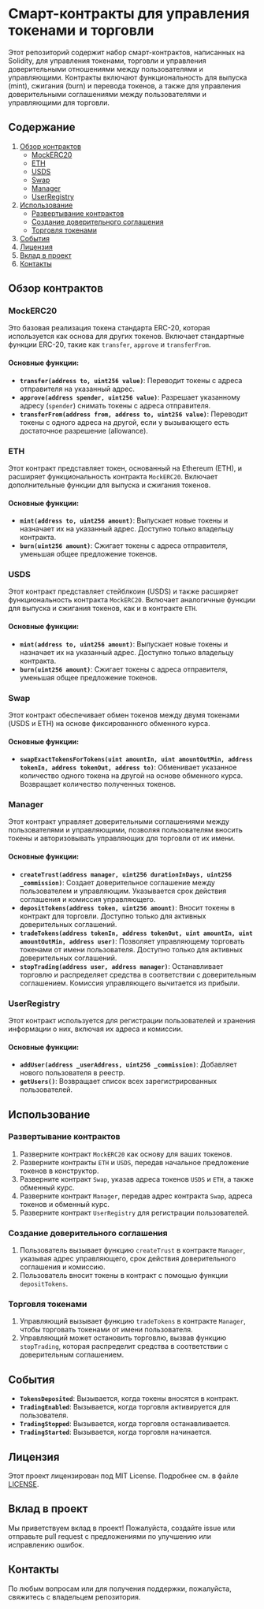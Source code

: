 # Смарт-контракты для управления токенами и торговли

Этот репозиторий содержит набор смарт-контрактов, написанных на Solidity, для управления токенами, торговли и управления доверительными отношениями между пользователями и управляющими. Контракты включают функциональность для выпуска (mint), сжигания (burn) и перевода токенов, а также для управления доверительными соглашениями между пользователями и управляющими для торговли.

## Содержание
1. [Обзор контрактов](#обзор-контрактов)
   - [MockERC20](#mockerc20)
   - [ETH](#eth)
   - [USDS](#usds)
   - [Swap](#swap)
   - [Manager](#manager)
   - [UserRegistry](#userregistry)
2. [Использование](#использование)
   - [Развертывание контрактов](#развертывание-контрактов)
   - [Создание доверительного соглашения](#создание-доверительного-соглашения)
   - [Торговля токенами](#торговля-токенами)
3. [События](#события)
4. [Лицензия](#лицензия)
5. [Вклад в проект](#вклад-в-проект)
6. [Контакты](#контакты)

## Обзор контрактов

### MockERC20
Это базовая реализация токена стандарта ERC-20, которая используется как основа для других токенов. Включает стандартные функции ERC-20, такие как `transfer`, `approve` и `transferFrom`.

#### Основные функции:
- **`transfer(address to, uint256 value)`**: Переводит токены с адреса отправителя на указанный адрес.
- **`approve(address spender, uint256 value)`**: Разрешает указанному адресу (`spender`) снимать токены с адреса отправителя.
- **`transferFrom(address from, address to, uint256 value)`**: Переводит токены с одного адреса на другой, если у вызывающего есть достаточное разрешение (allowance).

### ETH
Этот контракт представляет токен, основанный на Ethereum (ETH), и расширяет функциональность контракта `MockERC20`. Включает дополнительные функции для выпуска и сжигания токенов.

#### Основные функции:
- **`mint(address to, uint256 amount)`**: Выпускает новые токены и назначает их на указанный адрес. Доступно только владельцу контракта.
- **`burn(uint256 amount)`**: Сжигает токены с адреса отправителя, уменьшая общее предложение токенов.

### USDS
Этот контракт представляет стейблкоин (USDS) и также расширяет функциональность контракта `MockERC20`. Включает аналогичные функции для выпуска и сжигания токенов, как и в контракте `ETH`.

#### Основные функции:
- **`mint(address to, uint256 amount)`**: Выпускает новые токены и назначает их на указанный адрес. Доступно только владельцу контракта.
- **`burn(uint256 amount)`**: Сжигает токены с адреса отправителя, уменьшая общее предложение токенов.

### Swap
Этот контракт обеспечивает обмен токенов между двумя токенами (USDS и ETH) на основе фиксированного обменного курса.

#### Основные функции:
- **`swapExactTokensForTokens(uint amountIn, uint amountOutMin, address tokenIn, address tokenOut, address to)`**: Обменивает указанное количество одного токена на другой на основе обменного курса. Возвращает количество полученных токенов.

### Manager
Этот контракт управляет доверительными соглашениями между пользователями и управляющими, позволяя пользователям вносить токены и авторизовывать управляющих для торговли от их имени.

#### Основные функции:
- **`createTrust(address manager, uint256 durationInDays, uint256 _commission)`**: Создает доверительное соглашение между пользователем и управляющим. Указывается срок действия соглашения и комиссия управляющего.
- **`depositTokens(address token, uint256 amount)`**: Вносит токены в контракт для торговли. Доступно только для активных доверительных соглашений.
- **`tradeTokens(address tokenIn, address tokenOut, uint amountIn, uint amountOutMin, address user)`**: Позволяет управляющему торговать токенами от имени пользователя. Доступно только для активных доверительных соглашений.
- **`stopTrading(address user, address manager)`**: Останавливает торговлю и распределяет средства в соответствии с доверительным соглашением. Комиссия управляющего вычитается из прибыли.

### UserRegistry
Этот контракт используется для регистрации пользователей и хранения информации о них, включая их адреса и комиссии.

#### Основные функции:
- **`addUser(address _userAddress, uint256 _commission)`**: Добавляет нового пользователя в реестр.
- **`getUsers()`**: Возвращает список всех зарегистрированных пользователей.

## Использование

### Развертывание контрактов
1. Разверните контракт `MockERC20` как основу для ваших токенов.
2. Разверните контракты `ETH` и `USDS`, передав начальное предложение токенов в конструктор.
3. Разверните контракт `Swap`, указав адреса токенов `USDS` и `ETH`, а также обменный курс.
4. Разверните контракт `Manager`, передав адрес контракта `Swap`, адреса токенов и обменный курс.
5. Разверните контракт `UserRegistry` для регистрации пользователей.

### Создание доверительного соглашения
1. Пользователь вызывает функцию `createTrust` в контракте `Manager`, указывая адрес управляющего, срок действия доверительного соглашения и комиссию.
2. Пользователь вносит токены в контракт с помощью функции `depositTokens`.

### Торговля токенами
1. Управляющий вызывает функцию `tradeTokens` в контракте `Manager`, чтобы торговать токенами от имени пользователя.
2. Управляющий может остановить торговлю, вызвав функцию `stopTrading`, которая распределит средства в соответствии с доверительным соглашением.

## События
- **`TokensDeposited`**: Вызывается, когда токены вносятся в контракт.
- **`TradingEnabled`**: Вызывается, когда торговля активируется для пользователя.
- **`TradingStopped`**: Вызывается, когда торговля останавливается.
- **`TradingStarted`**: Вызывается, когда торговля начинается.

## Лицензия
Этот проект лицензирован под MIT License. Подробнее см. в файле [LICENSE](LICENSE).

## Вклад в проект
Мы приветствуем вклад в проект! Пожалуйста, создайте issue или отправьте pull request с предложениями по улучшению или исправлению ошибок.

## Контакты
По любым вопросам или для получения поддержки, пожалуйста, свяжитесь с владельцем репозитория.